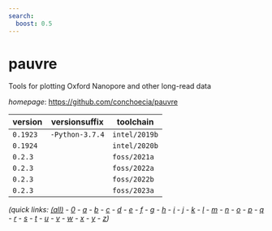 ```yaml
---
search:
  boost: 0.5
---
```

# pauvre

Tools for plotting Oxford Nanopore and other long-read data

*homepage*: <https://github.com/conchoecia/pauvre>

version | versionsuffix | toolchain
--------|---------------|----------
``0.1923`` | ``-Python-3.7.4`` | ``intel/2019b``
``0.1924`` |  | ``intel/2020b``
``0.2.3`` |  | ``foss/2021a``
``0.2.3`` |  | ``foss/2022a``
``0.2.3`` |  | ``foss/2022b``
``0.2.3`` |  | ``foss/2023a``


*(quick links: [(all)](../index.md) - [0](../0/index.md) - [a](../a/index.md) - [b](../b/index.md) - [c](../c/index.md) - [d](../d/index.md) - [e](../e/index.md) - [f](../f/index.md) - [g](../g/index.md) - [h](../h/index.md) - [i](../i/index.md) - [j](../j/index.md) - [k](../k/index.md) - [l](../l/index.md) - [m](../m/index.md) - [n](../n/index.md) - [o](../o/index.md) - [p](../p/index.md) - [q](../q/index.md) - [r](../r/index.md) - [s](../s/index.md) - [t](../t/index.md) - [u](../u/index.md) - [v](../v/index.md) - [w](../w/index.md) - [x](../x/index.md) - [y](../y/index.md) - [z](../z/index.md))*

